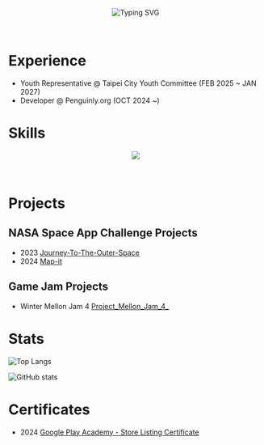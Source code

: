 <p align="center"><img src="https://readme-typing-svg.demolab.com?font=Fira+Code&weight=600&size=70&duration=3000&pause=1000&color=2C99F7C1&center=true&vCenter=true&width=900&height=100&lines=Hello+World;I'm+Super!" alt="Typing SVG" /></p>
<br>

# Experience

* Youth Representative @ Taipei City Youth Committee (FEB 2025 ~ JAN 2027)
* Developer @ Penguinly.org (OCT 2024 ~)


# Skills

<p align="center">
    <img src="https://skillicons.dev/icons?i=js,html,css,nodejs,py,git,figma,firebase" />
</p>
<br>

# Projects

## NASA Space App Challenge Projects

* 2023 [Journey-To-The-Outer-Space](https://github.com/Super1115/Journey-To-The-Outer-Space)
* 2024 [Map-it](https://github.com/Super1115/Map-it)

## Game Jam Projects

* Winter Mellon Jam 4 [Project_Mellon_Jam_4_](https://github.com/Super1115/Project_Mellon_Jam_4_)

# Stats
![Top Langs](https://github-readme-stats.vercel.app/api/top-langs/?username=Super1115&layout=compact)

![GitHub stats](https://github-readme-stats.vercel.app/api?username=Super1115&show_icons=true&theme=transparentz&rank_icon=github)

# Certificates

* 2024 [Google Play Academy - Store Listing Certificate](./files/Google%20Play%20Academy%20-%20Store%20Listing%20Certificate.pdf)
